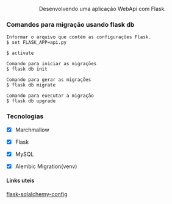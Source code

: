<p align="center">
    Desenvolvendo uma aplicação WebApi com Flask.
</p>

### Comandos para migração usando flask db
````
Informar o arquivo que contém as configurações Flask.
$ set FLASK_APP=api.py   

$ activate 

Comando para iniciar as migrações
$ flask db init

Comando para gerar as migrações
$ flask db migrate   

Comando para executar a migração
$ flask db upgrade
````

### Tecnologias
- [x] Marchmallow
- [x] Flask
- [x] MySQL
- [x] Alembic Migration(venv)


#### Links uteis

[flask-sqlalchemy-config](https://flask-sqlalchemy.palletsprojects.com/en/2.x/config/)